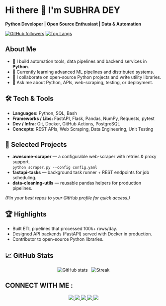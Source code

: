 # Hi there 👋 I'm SUBHRA DEY
**Python Developer | Open Source Enthusiast | Data & Automation**

[![GitHub followers](https://img.shields.io/github/followers/YOUR_USERNAME?label=Follow&style=social)](https://github.com/YOUR_USERNAME)
[![Top Langs](https://github-readme-stats.vercel.app/api/top-langs/?username=YOUR_USERNAME&layout=compact)](https://github.com/YOUR_USERNAME)

## About Me
- 🔭 I build automation tools, data pipelines and backend services in **Python**.
- 🌱 Currently learning advanced ML pipelines and distributed systems.
- 👯 I collaborate on open-source Python projects and write utility libraries.
- 💬 Ask me about Python, APIs, web-scraping, testing, or deployment.

## 🛠️ Tech & Tools
- **Languages:** Python, SQL, Bash
- **Frameworks / Libs:** FastAPI, Flask, Pandas, NumPy, Requests, pytest
- **Dev / Infra:** Git, Docker, GitHub Actions, PostgreSQL
- **Concepts:** REST APIs, Web Scraping, Data Engineering, Unit Testing

## 📂 Selected Projects
- **awesome-scraper** — a configurable web-scraper with retries & proxy support.  
  `python scraper.py --config config.yaml`
- **fastapi-tasks** — background task runner + REST endpoints for job scheduling.
- **data-cleaning-utils** — reusable pandas helpers for production pipelines.

*(Pin your best repos to your GitHub profile for quick access.)*

## 🏆 Highlights
- Built ETL pipelines that processed 100k+ rows/day.
- Designed API backends (FastAPI) served with Docker in production.
- Contributor to open-source Python libraries.

## 📈 GitHub Stats
<!-- Put these cards in your README; replace YOUR_USERNAME -->
<p align="center">
  <img src="https://github-readme-stats.vercel.app/api?username=YOUR_USERNAME&show_icons=true&theme=radical" alt="GitHub stats" />
  &nbsp;
  <img src="https://github-readme-streak-stats.herokuapp.com/?user=YOUR_USERNAME&theme=radical" alt="Streak" />
</p>

<div align="center"> 
<h2 align="left">CONNECT WITH ME :</h2>
  <a href="https://www.linkedin.com/in/subhra-dey-3a12ab342/" target="_blank">
    <img src="https://img.shields.io/badge/LinkedIn-0077B5?style=for-the-badge&logo=linkedin&logoColor=white" target="_blank" />
  </a>
  <a href="mailto:subhra2732003@gmail.com">
    <img src="https://img.shields.io/badge/Gmail-333333?style=for-the-badge&logo=gmail&logoColor=red" />
  </a>
  <a href="https://x.com/SubhraDey2024"  target="_blank">
        <img src="https://img.shields.io/badge/Twitter-59B2F4?style=for-the-badge&logo=x&logoColor=ffffff" target="_blank">
  </a>
  <a href="https://www.instagram.com/subhra591/"  target="_blank">
      <img src="https://img.shields.io/badge/Instagram-dc2743?style=for-the-badge&logo=instagram&logoColor=ffffff ">
  </a>
  <a href="https://www.facebook.com/subhra.dey.98284" target="_blank">
      <img src="https://img.shields.io/badge/Facebook-0000ff?style=for-the-badge&logo=facebook&logoColor=ffffff" >
  </a>
</div>

